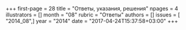 +++
first-page = 28
title = "Ответы, указания, решения"
npages = 4
illustrators = []
month = "08"
rubric = "Ответы"
authors = []
issues = [ "2014_08",]
year = "2014"
date = "2017-04-24T15:37:58+03:00"
+++
